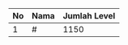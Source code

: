 | No | Nama            | Jumlah Level |
|----|-----------------|--------------|
| 1  | #    |    1150        |
